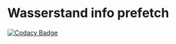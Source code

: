 # Wasserstand info prefetch

[![Codacy Badge](https://api.codacy.com/project/badge/Grade/4e31b6d4d4344514b4150be7605c16c8)](https://app.codacy.com/gh/koenighotze/wasserstandinfo-prefetch?utm_source=github.com&utm_medium=referral&utm_content=koenighotze/wasserstandinfo-prefetch&utm_campaign=Badge_Grade_Settings)
